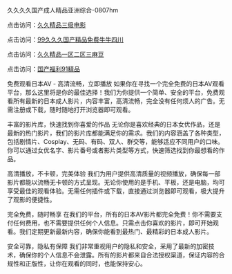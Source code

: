 久久久久国产成人精品亚洲综合-0807hm

点击访问：<a href="https://heiliaozj3tjd.pages.dev">久久精品三级电影</a>

点击访问：<a href="https://heiliaoe8ajia.pages.dev">99久久久国产精品免费牛牛四川</a>

点击访问：<a href="https://heiliaoxwd5i8.pages.dev">久久精品一区二区三麻豆</a>

点击访问：<a href="https://heiliaoxqkkct.pages.dev">国产福利91精品</a>

免费观看日本AV - 高清流畅，立即播放
如果你在寻找一个完全免费的日本AV观看平台，那么这里将是你的最佳选择！我们为你提供一个简单、安全的平台，免费观看所有最新的日本成人影片，内容丰富，高清流畅，完全没有任何烦人的广告。无需注册或下载，随时随地打开浏览器即可观看。

丰富的影片库，快速找到你喜爱的作品
无论你是喜欢经典的日本女优作品，还是最新的热门影片，我们的影片库都能满足你的需求。我们的内容涵盖了各种类型，包括剧情片、Cosplay、无码、有码、双人、群交等，能够适应不同用户的口味。你可以通过女优名字、影片番号或者影片类型等方式，快速筛选找到你最想看的作品。

高清播放，不卡顿，完美体验
我们为用户提供高清质量的视频播放，确保每一部影片都能以流畅无卡顿的方式呈现。无论你使用的是手机、平板，还是电脑，均可享受最佳的观看体验。无需任何插件或下载，直接通过浏览器即可观看，极大提升了观影的便捷性。

完全免费，随时畅享
在我们的平台，所有的日本AV影片都完全免费！你不需要支付任何费用，也不需要提供任何个人信息。只需点击你喜欢的影片，即可开始观看。我们定期更新最新内容，确保你能看到最热门、最精彩的日本成人影片。

安全可靠，隐私有保障
我们非常重视用户的隐私和安全，采用了最新的加密技术，确保你的个人信息不会泄露。所有的影片都来自合法授权渠道，保证内容的合规性和正版性，让你在观看的同时，也能保持安心。



<span style="display:none;">[Canonical link](）</span>
